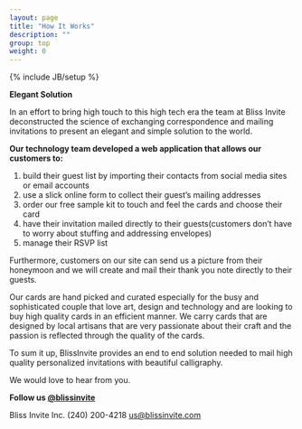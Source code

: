 ```yaml
---
layout: page
title: "How It Works"
description: ""
group: top
weight: 0
---
```

{% include JB/setup %}

**Elegant Solution**

In an effort to bring high touch to this high tech era the team at Bliss Invite deconstructed the science of exchanging correspondence and mailing invitations to present an elegant and simple solution to the world.

**Our technology team developed a web application that allows our customers to:** 

1. build their guest list by importing their contacts from social media sites or email accounts 
2. use a slick online form to collect their guest’s mailing addresses 
3. order our free sample kit to touch and feel the cards and choose their card 
4. have their invitation mailed directly to their guests(customers don’t have to worry about stuffing and addressing envelopes) 
5. manage their RSVP list 

Furthermore, customers on our site can send us a picture from their honeymoon and we will create and mail their thank you note directly to their guests. 

Our cards are hand picked and curated especially for the busy and sophisticated couple that love art, design and technology and are looking to buy high quality cards in an efficient manner. We carry cards that are designed by local artisans that are very passionate about their craft and the passion is reflected through the quality of the cards. 

To sum it up, BlissInvite provides an end to end solution needed to mail high quality personalized invitations with beautiful calligraphy. 

We would love to hear from you. 

**Follow us [@blissinvite](http://www.twitter.com/blissinvite)**

Bliss Invite Inc.
(240) 200-4218
us@blissinvite.com